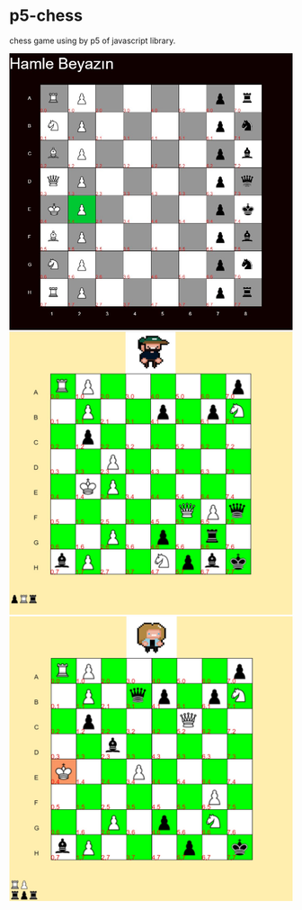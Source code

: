 # p5-chess
chess game using by p5 of javascript library.


![image1](screenshots/default_game_board.jpg)
![image2](screenshots/player1.jpg)
![image3](screenshots/player2.jpg)